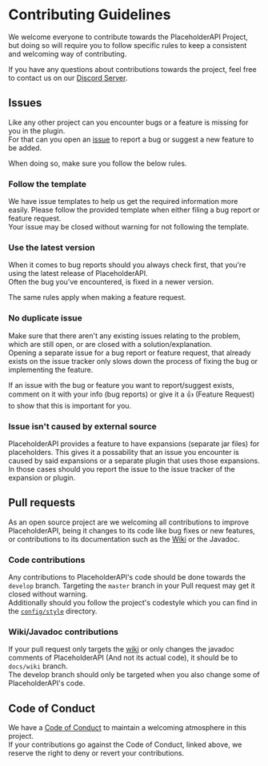 [issue]: https://github.com/PlaceholderAPI/PlaceholderAPI/issues/new
[discord]: https://helpch.at/discord
[code of conduct]: https://github.com/PlaceholderAPI/PlaceholderAPI/blob/master/CODE_OF_CONDUCT.md
[wiki]: https://github.com/PlaceholderAPI/PlaceholderAPI/blob/master/wiki
[style]: https://github.com/PlaceholderAPI/PlaceholderAPI/tree/master/config/style

# Contributing Guidelines
We welcome everyone to contribute towards the PlaceholderAPI Project, but doing so will require you to follow specific rules to keep a consistent and welcoming way of contributing.

If you have any questions about contributions towards the project, feel free to contact us on our [Discord Server][discord].

## Issues
Like any other project can you encounter bugs or a feature is missing for you in the plugin.  
For that can you open an [issue] to report a bug or suggest a new feature to be added.

When doing so, make sure you follow the below rules.

### Follow the template
We have issue templates to help us get the required information more easily. Please follow the provided template when either filing a bug report or feature request.  
Your issue may be closed without warning for not following the template.

### Use the latest version
When it comes to bug reports should you always check first, that you're using the latest release of PlaceholderAPI.  
Often the bug you've encountered, is fixed in a newer version.

The same rules apply when making a feature request.

### No duplicate issue
Make sure that there aren't any existing issues relating to the problem, which are still open, or are closed with a solution/explanation.  
Opening a separate issue for a bug report or feature request, that already exists on the issue tracker only slows down the process of fixing the bug or implementing the feature.

If an issue with the bug or feature you want to report/suggest exists, comment on it with your info (bug reports) or give it a :thumbsup: (Feature Request) to show that this is important for you.

### Issue isn't caused by external source
PlaceholderAPI provides a feature to have expansions (separate jar files) for placeholders. This gives it a possability that an issue you encounter is caused by said expansions or a separate plugin that uses those expansions.  
In those cases should you report the issue to the issue tracker of the expansion or plugin.

## Pull requests
As an open source project are we welcoming all contributions to improve PlaceholderAPI, being it changes to its code like bug fixes or new features, or contributions to its documentation such as the [Wiki] or the Javadoc.

### Code contributions
Any contributions to PlaceholderAPI's code should be done towards the `develop` branch. Targeting the `master` branch in your Pull request may get it closed without warning.  
Additionally should you follow the project's codestyle which you can find in the [`config/style`][style] directory.

### Wiki/Javadoc contributions
If your pull request only targets the [wiki] or only changes the javadoc comments of PlaceholderAPI (And not its actual code), it should be to `docs/wiki` branch.  
The develop branch should only be targeted when you also change some of PlaceholderAPI's code.

## Code of Conduct
We have a [Code of Conduct] to maintain a welcoming atmosphere in this project.  
If your contributions go against the Code of Conduct, linked above, we reserve the right to deny or revert your contributions.
